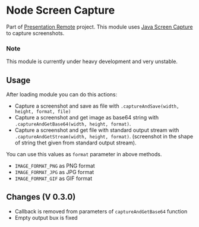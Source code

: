 # Node Screen Capture
Part of [Presentation Remote](https://github.com/amiraslanaslani/presentation-remote) project.
This module uses [Java Screen Capture](https://github.com/amiraslanaslani/java-screen-capture) to capture screenshots.

### Note
This module is currently under heavy development and very unstable.

## Usage
After loading module you can do this actions:
- Capture a screenshot and save as file with `.captureAndSave(width, height, format, file)`
- Capture a screenshot and get image as base64 string with `.captureAndGetBase64(width, height, format)`.
- Capture a screenshot and get file with standard output stream with `.captureAndGetStream(width, height, format)`. (screenshot in the shape of string thet given from standard output stream).

You can use this values as `format` parameter in above methods.
- `IMAGE_FORMAT_PNG` as PNG format
- `IMAGE_FORMAT_JPG` as JPG format
- `IMAGE_FORMAT_GIF` as GIF format

## Changes (V 0.3.0)
- Callback is removed from parameters of `captureAndGetBase64` function
- Empty output bux is fixed
